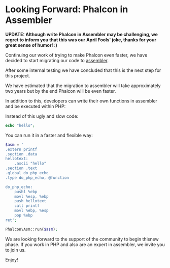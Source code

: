 <!--
slug: looking-forward-phalcon-in-assembler
date: Sun Mar 31 2013 23:59:00 GMT-0400 (EDT)
tags: php, phalcon, april fool
title: Looking Forward: Phalcon in Assembler
id: 46821212307
link: http://blog.phalconphp.com/post/46821212307/looking-forward-phalcon-in-assembler
raw: {"blog_name":"phalconphp","id":46821212307,"post_url":"http://blog.phalconphp.com/post/46821212307/looking-forward-phalcon-in-assembler","slug":"looking-forward-phalcon-in-assembler","type":"text","date":"2013-04-01 03:59:00 GMT","timestamp":1364788740,"state":"published","format":"html","reblog_key":"Kh7HW1kq","tags":["php","phalcon","april fool"],"short_url":"http://tmblr.co/Z6Pumvhcmm2J","highlighted":[],"note_count":1,"title":"Looking Forward: Phalcon in Assembler","body":"<p><strong>UPDATE: Although write Phalcon in Assembler may be challenging, we regret to inform you that this was our April Fools&rsquo; joke, thanks for your great sense of humor! :)</strong></p>\n<p>Continuing our work of trying to make Phalcon even faster, we have decided to start migrating our code to <a href=\"http://en.wikipedia.org/wiki/Assembly_language\">assembler</a>.</p>\n<p>After some internal testing we have concluded that this is ​the next step for this project.</p>\n<p>We have​ estimated ​that the migration to assembler will take approximately two years but by the end Phalcon will be even faster.</p>\n<p>In addition to this, developers can write their own functions in assembler and be executed within PHP:</p>\n<p>Instead of this ugly and slow code:</p>\n<pre class=\"sh_php sh_sourceCode\">echo \"hello\";\n</pre>\n<p>You can run it in a faster and flexible way:</p>\n<pre class=\"sh_php sh_sourceCode\">$asm = '\n.extern printf\n.section .data\nhellotext:\n    .ascii \"hello\"\n.section .text\n.global do_php_echo\n.type do_php_echo, @function\n\ndo_php_echo:\n    pushl %ebp\n    movl %esp, %ebp\n    push hellotext\n    call printf\n    movl %ebp, %esp\n    pop %ebp\nret';\n\nPhalcon\\Asm::run($asm);\n</pre>\n<p>We are looking forward to the support of the community to begin this​ new phase. If you work in PHP and also are an expert in assembler, we invite you to join us.</p>\n<p>Enjoy!</p>","reblog":{"tree_html":"","comment":"<p><strong>UPDATE: Although write Phalcon in Assembler may be challenging, we regret to inform you that this was our April Fools&rsquo; joke, thanks for your great sense of humor! :)</strong></p>\n<p>Continuing our work of trying to make Phalcon even faster, we have decided to start migrating our code to <a href=\"http://en.wikipedia.org/wiki/Assembly_language\">assembler</a>.</p>\n<p>After some internal testing we have concluded that this is &#8203;the next step for this project.</p>\n<p>We have&#8203; estimated &#8203;that the migration to assembler will take approximately two years but by the end Phalcon will be even faster.</p>\n<p>In addition to this, developers can write their own functions in assembler and be executed within PHP:</p>\n<p>Instead of this ugly and slow code:</p>\n<pre class=\"sh_php sh_sourceCode\">echo \"hello\";\n</pre>\n<p>You can run it in a faster and flexible way:</p>\n<pre class=\"sh_php sh_sourceCode\">$asm = '\n.extern printf\n.section .data\nhellotext:\n    .ascii \"hello\"\n.section .text\n.global do_php_echo\n.type do_php_echo, @function\n\ndo_php_echo:\n    pushl %ebp\n    movl %esp, %ebp\n    push hellotext\n    call printf\n    movl %ebp, %esp\n    pop %ebp\nret';\n\nPhalcon\\Asm::run($asm);\n</pre>\n<p>We are looking forward to the support of the community to begin this&#8203; new phase. If you work in PHP and also are an expert in assembler, we invite you to join us.</p>\n<p>Enjoy!</p>"},"trail":[{"blog":{"name":"phalconphp","theme":{"header_full_width":1117,"header_full_height":426,"header_focus_width":758,"header_focus_height":426,"avatar_shape":"square","background_color":"#FAFAFA","body_font":"Helvetica Neue","header_bounds":"0,937,426,179","header_image":"http://static.tumblr.com/be2b0380984b972b47699d457f4c0ffb/ivjir8a/815nn0qo7/tumblr_static_28z87js742xwowwo0kco04ogs.jpg","header_image_focused":"http://static.tumblr.com/be2b0380984b972b47699d457f4c0ffb/ivjir8a/laHnn0qo9/tumblr_static_tumblr_static_28z87js742xwowwo0kco04ogs_focused_v3.jpg","header_image_scaled":"http://static.tumblr.com/be2b0380984b972b47699d457f4c0ffb/ivjir8a/815nn0qo7/tumblr_static_28z87js742xwowwo0kco04ogs_2048_v2.jpg","header_stretch":true,"link_color":"#529ECC","show_avatar":true,"show_description":true,"show_header_image":true,"show_title":true,"title_color":"#444444","title_font":"Gibson","title_font_weight":"bold"}},"post":{"id":"46821212307"},"content":"<p><strong>UPDATE: Although write Phalcon in Assembler may be challenging, we regret to inform you that this was our April Fools' joke, thanks for your great sense of humor! :)</strong></p>\n<p>Continuing our work of trying to make Phalcon even faster, we have decided to start migrating our code to <a href=\"http://en.wikipedia.org/wiki/Assembly_language\">assembler</a>.</p>\n<p>After some internal testing we have concluded that this is ​the next step for this project.</p>\n<p>We have​ estimated ​that the migration to assembler will take approximately two years but by the end Phalcon will be even faster.</p>\n<p>In addition to this, developers can write their own functions in assembler and be executed within PHP:</p>\n<p>Instead of this ugly and slow code:</p>\n<pre class=\"sh_php sh_sourceCode\">echo \"hello\";\n</pre>\n<p>You can run it in a faster and flexible way:</p>\n<pre class=\"sh_php sh_sourceCode\">$asm = '\n.extern printf\n.section .data\nhellotext:\n    .ascii \"hello\"\n.section .text\n.global do_php_echo\n.type do_php_echo, @function\n\ndo_php_echo:\n    pushl %ebp\n    movl %esp, %ebp\n    push hellotext\n    call printf\n    movl %ebp, %esp\n    pop %ebp\nret';\n\nPhalcon\\Asm::run($asm);\n</pre>\n<p>We are looking forward to the support of the community to begin this​ new phase. If you work in PHP and also are an expert in assembler, we invite you to join us.</p>\n<p>Enjoy!</p>","content_raw":"<p><strong>UPDATE: Although write Phalcon in Assembler may be challenging, we regret to inform you that this was our April Fools' joke, thanks for your great sense of humor! :)</strong></p>\r\n<p>Continuing our work of trying to make Phalcon even faster, we have decided to start migrating our code to <a href=\"http://en.wikipedia.org/wiki/Assembly_language\">assembler</a>.</p>\r\n<p>After some internal testing we have concluded that this is &#8203;the next step for this project.</p>\r\n<p>We have&#8203; estimated &#8203;that the migration to assembler will take approximately two years but by the end Phalcon will be even faster.</p>\r\n<p>In addition to this, developers can write their own functions in assembler and be executed within PHP:</p>\r\n<p>Instead of this ugly and slow code:</p>\r\n<pre class=\"sh_php sh_sourceCode\">echo \"hello\";\r\n</pre>\r\n<p>You can run it in a faster and flexible way:</p>\r\n<pre class=\"sh_php sh_sourceCode\">$asm = '\r\n.extern printf\r\n.section .data\r\nhellotext:\r\n    .ascii \"hello\"\r\n.section .text\r\n.global do_php_echo\r\n.type do_php_echo, @function\r\n\r\ndo_php_echo:\r\n    pushl %ebp\r\n    movl %esp, %ebp\r\n    push hellotext\r\n    call printf\r\n    movl %ebp, %esp\r\n    pop %ebp\r\nret';\r\n\r\nPhalcon\\Asm::run($asm);\r\n</pre>\r\n<p>We are looking forward to the support of the community to begin this&#8203; new phase. If you work in PHP and also are an expert in assembler, we invite you to join us.</p>\r\n<p>Enjoy!</p>","is_current_item":true,"is_root_item":true}]}
publish: 2013-03-031
-->


Looking Forward: Phalcon in Assembler
=====================================

**UPDATE: Although write Phalcon in Assembler may be challenging, we
regret to inform you that this was our April Fools' joke, thanks for
your great sense of humor! :)**

Continuing our work of trying to make Phalcon even faster, we have
decided to start migrating our code to
[assembler](http://en.wikipedia.org/wiki/Assembly_language).

After some internal testing we have concluded that this is ​the next
step for this project.

We have​ estimated ​that the migration to assembler will take
approximately two years but by the end Phalcon will be even faster.

In addition to this, developers can write their own functions in
assembler and be executed within PHP:

Instead of this ugly and slow code:

```php
echo "hello";
```

You can run it in a faster and flexible way:

```php
$asm = '
.extern printf
.section .data
hellotext:
    .ascii "hello"
.section .text
.global do_php_echo
.type do_php_echo, @function

do_php_echo:
    pushl %ebp
    movl %esp, %ebp
    push hellotext
    call printf
    movl %ebp, %esp
    pop %ebp
ret';

Phalcon\Asm::run($asm);
```

We are looking forward to the support of the community to begin this​
new phase. If you work in PHP and also are an expert in assembler, we
invite you to join us.

Enjoy!

